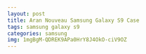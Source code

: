 ```yaml
---
layout: post
title: Aran Nouveau Samsung Galaxy S9 Case
tags: samsung galaxy s9
categories: samsung
img: 1mgBgM-QDREK9APa0HrY8J4OkO-ciV9OZ
---
```

